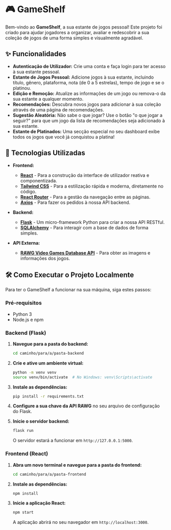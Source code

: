 # 🎮 GameShelf

Bem-vindo ao **GameShelf**, a sua estante de jogos pessoal! Este projeto foi criado para ajudar jogadores a organizar, avaliar e redescobrir a sua coleção de jogos de uma forma simples e visualmente agradável.

## ✨ Funcionalidades

* **Autenticação de Utilizador:** Crie uma conta e faça login para ter acesso à sua estante pessoal.
* **Estante de Jogos Pessoal:** Adicione jogos à sua estante, incluindo título, gênero, plataforma, nota (de 0 a 5 estrelas), tempo de jogo e se o platinou.
* **Edição e Remoção:** Atualize as informações de um jogo ou remova-o da sua estante a qualquer momento.
* **Recomendações:** Descubra novos jogos para adicionar à sua coleção através de uma página de recomendações.
* **Sugestão Aleatória:** Não sabe o que jogar? Use o botão "o que jogar a seguir?" para que um jogo da lista de recomendações seja adicionado à sua estante.
* **Estante de Platinados:** Uma secção especial no seu dashboard exibe todos os jogos que você já conquistou a platina!

## 🚀 Tecnologias Utilizadas

* **Frontend:**
    * [**React**](https://reactjs.org/) - Para a construção da interface de utilizador reativa e componentizada.
    * [**Tailwind CSS**](https://tailwindcss.com/) - Para a estilização rápida e moderna, diretamente no código.
    * [**React Router**](https://reactrouter.com/) - Para a gestão da navegação entre as páginas.
    * [**Axios**](https://axios-http.com/) - Para fazer os pedidos à nossa API backend.

* **Backend:**
    * [**Flask**](https://flask.palletsprojects.com/) - Um micro-framework Python para criar a nossa API RESTful.
    * [**SQLAlchemy**](https://www.sqlalchemy.org/) - Para interagir com a base de dados de forma simples.

* **API Externa:**
    * [**RAWG Video Games Database API**](https://rawg.io/apidocs) - Para obter as imagens e informações dos jogos.

## 🛠️ Como Executar o Projeto Localmente

Para ter o GameShelf a funcionar na sua máquina, siga estes passos:

### Pré-requisitos

* Python 3
* Node.js e npm

### Backend (Flask)

1.  **Navegue para a pasta do backend:**
    ```bash
    cd caminho/para/a/pasta-backend
    ```

2.  **Crie e ative um ambiente virtual:**
    ```bash
    python -m venv venv
    source venv/bin/activate  # No Windows: venv\Scripts\activate
    ```

3.  **Instale as dependências:**
    ```bash
    pip install -r requirements.txt
    ```

4.  **Configure a sua chave da API RAWG** no seu arquivo de configuração do Flask.

5.  **Inicie o servidor backend:**
    ```bash
    flask run
    ```
    O servidor estará a funcionar em `http://127.0.0.1:5000`.

### Frontend (React)

1.  **Abra um novo terminal e navegue para a pasta do frontend:**
    ```bash
    cd caminho/para/a/pasta-frontend
    ```

2.  **Instale as dependências:**
    ```bash
    npm install
    ```

3.  **Inicie a aplicação React:**
    ```bash
    npm start
    ```
    A aplicação abrirá no seu navegador em `http://localhost:3000`.
